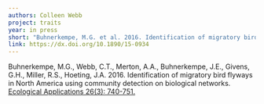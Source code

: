```yaml
---
authors: Colleen Webb
project: traits
year: in press
short: "Buhnerkempe, M.G. et al. 2016. Identification of migratory bird flyways in North America using community detection on biological networks. Ecological Applications 26(3): 740-751."
link: https://dx.doi.org/10.1890/15-0934
---
```


Buhnerkempe, M.G., Webb, C.T., Merton, A.A., Buhnerkempe, J.E., Givens, G.H., Miller, R.S., Hoeting, J.A. 2016. Identification of migratory bird flyways in North America using community detection on biological networks. [Ecological Applications 26(3): 740-751.](https://dx.doi.org/10.1890/15-0934)
